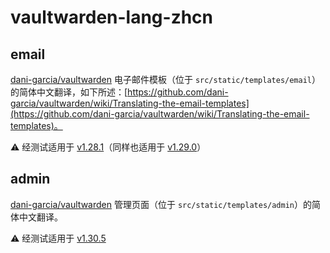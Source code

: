 # vaultwarden-lang-zhcn

## email
[dani-garcia/vaultwarden](https://github.com/dani-garcia/vaultwarden) 电子邮件模板（位于 `src/static/templates/email`）的简体中文翻译，如下所述：[https://github.com/dani-garcia/vaultwarden/wiki/Translating-the-email-templates](https://github.com/dani-garcia/vaultwarden/wiki/Translating-the-email-templates)。

⚠️ 经测试适用于 [v1.28.1](https://github.com/dani-garcia/vaultwarden/releases/tag/1.28.1)（同样也适用于 [v1.29.0](https://github.com/dani-garcia/vaultwarden/releases/tag/1.29.0)）

## admin
[dani-garcia/vaultwarden](https://github.com/dani-garcia/vaultwarden) 管理页面（位于 `src/static/templates/admin`）的简体中文翻译。

⚠️ 经测试适用于 [v1.30.5](https://github.com/dani-garcia/vaultwarden/releases/tag/1.30.5)
